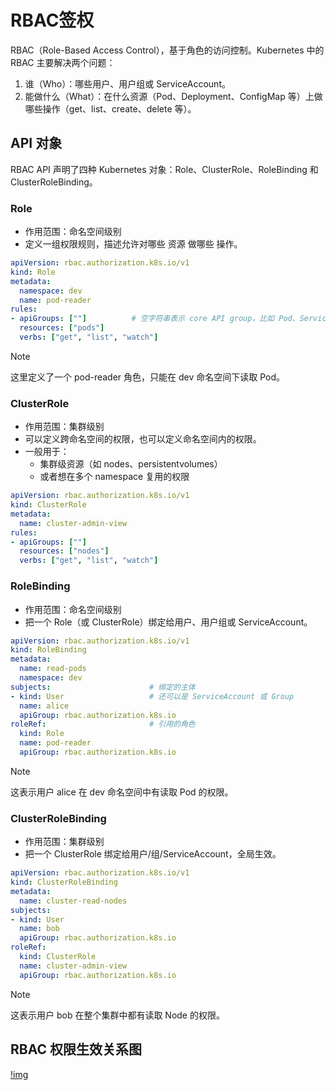 # RBAC签权

RBAC（Role-Based Access Control），基于角色的访问控制。Kubernetes 中的 RBAC 主要解决两个问题：

1. 谁（Who）：哪些用户、用户组或 ServiceAccount。
2. 能做什么（What）：在什么资源（Pod、Deployment、ConfigMap 等）上做哪些操作（get、list、create、delete 等）。

## API 对象

RBAC API 声明了四种 Kubernetes 对象：Role、ClusterRole、RoleBinding 和 ClusterRoleBinding。

### Role

- 作用范围：命名空间级别
- 定义一组权限规则，描述允许对哪些 资源 做哪些 操作。

```yaml
apiVersion: rbac.authorization.k8s.io/v1
kind: Role
metadata:
  namespace: dev
  name: pod-reader
rules:
- apiGroups: [""]          # 空字符串表示 core API group，比如 Pod、Service
  resources: ["pods"]
  verbs: ["get", "list", "watch"]
```

> [!NOTE]
> 这里定义了一个 pod-reader 角色，只能在 dev 命名空间下读取 Pod。

### ClusterRole

- 作用范围：集群级别
- 可以定义跨命名空间的权限，也可以定义命名空间内的权限。
- 一般用于：
  - 集群级资源（如 nodes、persistentvolumes）
  - 或者想在多个 namespace 复用的权限

```yaml
apiVersion: rbac.authorization.k8s.io/v1
kind: ClusterRole
metadata:
  name: cluster-admin-view
rules:
- apiGroups: [""]
  resources: ["nodes"]
  verbs: ["get", "list", "watch"]
```

### RoleBinding

- 作用范围：命名空间级别
- 把一个 Role（或 ClusterRole）绑定给用户、用户组或 ServiceAccount。

```yaml
apiVersion: rbac.authorization.k8s.io/v1
kind: RoleBinding
metadata:
  name: read-pods
  namespace: dev
subjects:                      # 绑定的主体
- kind: User                   # 还可以是 ServiceAccount 或 Group
  name: alice
  apiGroup: rbac.authorization.k8s.io
roleRef:                       # 引用的角色
  kind: Role
  name: pod-reader
  apiGroup: rbac.authorization.k8s.io
```

> [!NOTE]
> 这表示用户 alice 在 dev 命名空间中有读取 Pod 的权限。

### ClusterRoleBinding

- 作用范围：集群级别
- 把一个 ClusterRole 绑定给用户/组/ServiceAccount，全局生效。

```yaml
apiVersion: rbac.authorization.k8s.io/v1
kind: ClusterRoleBinding
metadata:
  name: cluster-read-nodes
subjects:
- kind: User
  name: bob
  apiGroup: rbac.authorization.k8s.io
roleRef:
  kind: ClusterRole
  name: cluster-admin-view
  apiGroup: rbac.authorization.k8s.io
```

> [!NOTE]
> 这表示用户 bob 在整个集群中都有读取 Node 的权限。

## RBAC 权限生效关系图

[!img](/kubernetes/object/img/rbac.png)